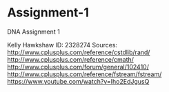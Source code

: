 # Assignment-1
DNA Assignment 1

Kelly Hawkshaw ID: 2328274
Sources:
http://www.cplusplus.com/reference/cstdlib/rand/
http://www.cplusplus.com/reference/cmath/
http://www.cplusplus.com/forum/general/102410/
http://www.cplusplus.com/reference/fstream/fstream/
https://www.youtube.com/watch?v=Iho2EdJgusQ
